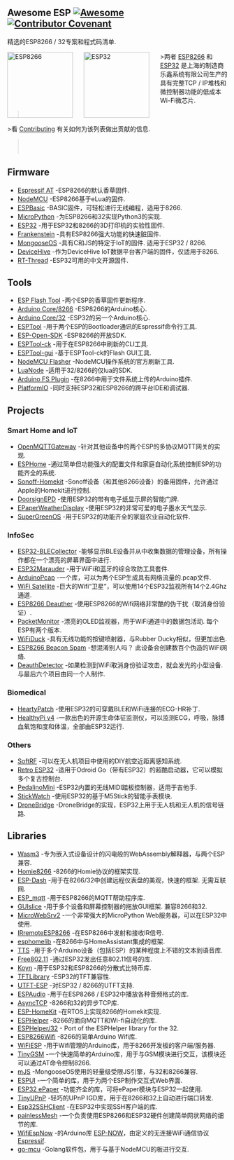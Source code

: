 <div class="github-widget" data-repo="agucova/awesome-esp"></div>
<script async src="https://pagead2.googlesyndication.com/pagead/js/adsbygoogle.js"></script><ins class="adsbygoogle" style="display:block" data-ad-client="ca-pub-6890694312814945" data-ad-slot="5473692530" data-ad-format="auto"  data-full-width-responsive="true"></ins><script>(adsbygoogle = window.adsbygoogle || []).push({});</script>
<!--lint disable awesome-list-item-->
<!--lint disable awesome-toc-->
<!--lint disable no-blockquote-without-marker-->

## Awesome ESP [![Awesome](https://awesome.re/badge.svg)](https://awesome.re) [![Contributor Covenant](https://img.shields.io/badge/Contributor%20Covenant-v2.0%20adopted-ff69b4.svg)](https://github.com/agucova/awesome-esp/blob/master/code-of-conduct.md)
精选的ESP8266 / 32专案和程式码清单.

<a href="http://espressif.com/en/products/hardware/esp8266ex/overview"><img src="https://raw.githubusercontent.com/agucova/awesome-esp/master/img/esp8266.jpg" alt="ESP8266" align="left" style="margin-right: 25px" height=150></a>
<a href="http://espressif.com/en/products/hardware/esp32/overview"><img src="https://pbs.twimg.com/profile_images/863510403120222208/rjVOiTe3.jpg" alt="ESP32" align="left" style="margin-right: 25px" height=150></a>
&gt;两者 [ESP8266](http://espressif.com/en/products/hardware/esp8266ex/overview) 和 [ESP32](http://espressif.com/en/products/hardware/esp32/overview) 是上海的制造商乐鑫系统有限公司生产的具有完整TCP / IP堆栈和微控制器功能的低成本Wi-Fi微芯片.  
> <br/>
&gt;看 [Contributing](https://github.com/agucova/awesome-esp/blob/master/contributing.md) 有关如何为该列表做出贡献的信息.
> <br/><br/> 

<!--lint disable no-repeat-punctuation-->
<!--lint disable remark-lint-double-link-->

## Firmware
- [Espressif AT](http://bbs.espressif.com/) -ESP8266的默认香草固件.
- [NodeMCU](https://github.com/nodemcu/nodemcu-firmware) -ESP8266基于eLua的固件.
- [ESPBasic](http://www.esp8266basic.com/) -BASIC固件，可轻松进行无线编程，适用于8266.
- [MicroPython](https://github.com/micropython/micropython/) -为ESP8266和32实现Python3的实现.
- [ESP32](https://github.com/luc-github/ESP3D) -用于ESP32和8266的3D打印机的实验性固件.
- [Frankenstein](https://github.com/nekromant/esp8266-frankenstein) -具有ESP8266强大功能的快速脏固件.
- [MongooseOS](https://github.com/cesanta/mongoose-os)  -具有C和JS的特定于IoT的固件. 适用于ESP32 / 8266.
- [DeviceHive](https://devicehive.com/) -作为DeviceHive IoT数据平台客户端的固件，仅适用于8266.
- [RT-Thread](https://github.com/RT-Thread/rt-thread) -ESP32可用的中文开源固件.

## Tools
- [ESP Flash Tool](http://espressif.com/en/support/download/other-tools) -两个ESP的香草固件更新程序.
- [Arduino Core/8266](https://github.com/esp8266/arduino) -ESP8266的Arduino核心.
- [Arduino Core/32](https://github.com/espressif/arduino-esp32) -ESP32的另一个Arduino核心.
- [ESPTool](https://github.com/espressif/esptool) -用于两个ESP的Bootloader通讯的Espressif命令行工具.
- [ESP-Open-SDK](https://github.com/pfalcon/esp-open-sdk) -ESP8266的开放SDK.
- [ESPTool-ck](https://github.com/igrr/esptool-ck) -用于在ESP8266中刷新的CLI工具.
- [ESPTool-gui](https://github.com/Rodmg/esptool-gui) -基于ESPTool-ck的Flash GUI工具.
- [NodeMCU Flasher](https://github.com/nodemcu/nodemcu-flasher) -NodeMCU操作系统的官方刷新工具.
- [LuaNode](https://github.com/Nicholas3388/LuaNode) -适用于32/8266的仅lua的SDK.
- [Arduino FS Plugin](https://github.com/esp8266/arduino-esp8266fs-plugin) -在8266中用于文件系统上传的Arduino插件.
- [PlatformIO](https://github.com/platformio/platformio-core) -同时支持ESP32和ESP8266的跨平台IDE和调试器.

## Projects
### Smart Home and IoT
- [OpenMQTTGateway](https://github.com/1technophile/OpenMQTTGateway) -针对其他设备中的两个ESP的多协议MQTT网关的实现.
- [ESPHome](https://esphome.io/) -通过简单但功能强大的配置文件和家庭自动化系统控制ESP的功能齐全的系统.
- [Sonoff-Homekit](https://github.com/Gruppio/Sonoff-Homekit) -Sonoff设备（和其他8266设备）的备用固件，允许通过Apple的Homekit进行控制.
- [DoorsignEPD](https://github.com/jamct/DoorsignEPD) -使用ESP32的带有电子纸显示屏的智能门牌.
- [EPaperWeatherDisplay](https://github.com/henri98/esp32-e-paper-weatherdisplay) -使用ESP32的非常可爱的电子墨水天气显示.
- [SuperGreenOS](https://github.com/supergreenlab/SuperGreenOS) -用于ESP32的功能齐全的家庭农业自动化软件.

### InfoSec
- [ESP32-BLECollector](https://github.com/tobozo/ESP32-BLECollector) -能够显示BLE设备并从中收集数据的管理设备，所有操作都在一个漂亮的屏幕界面中进行.
- [ESP32Marauder](https://github.com/justcallmekoko/ESP32Marauder) -用于WiFi和蓝牙的综合攻防工具套件.
- [ArduinoPcap](https://github.com/spacehuhn/ArduinoPcap) -一个库，可以为两个ESP生成具有网络流量的.pcap文件.
- [WiFi Satellite](https://hackaday.io/project/28831-wifi-satellite-34c3) -巨大的Wifi“卫星”，可以使用14个ESP32监视所有14个2.4Ghz通道.
- [ESP8266 Deauther](https://github.com/spacehuhn/esp8266_deauther) -使用ESP8266的Wifi网络非常酷的伪干扰（取消身份验证）.
- [PacketMonitor](https://github.com/spacehuhn/PacketMonitor32)  -漂亮的OLED监视器，用于WiFi通道中的数据包活动. 每个ESP有两个版本.
- [WiFiDuck](https://github.com/spacehuhn/WiFiDuck) -具有无线功能的按键喷射器，与Rubber Ducky相似，但更加出色.
- [ESP8266 Beacon Spam](https://github.com/spacehuhn/esp8266_beaconSpam)  -想混淆别人吗？ 此设备会创建数百个伪造的WiFi网络.
- [DeauthDetector](https://github.com/spacehuhn/DeauthDetector)  -如果检测到WiFi取消身份验证攻击，就会发光的小型设备. 与最后六个项目由同一个人制作.

### Biomedical
- [HeartyPatch](https://heartypatch.protocentral.com/) -使用ESP32的可穿戴BLE和WiFi连接的ECG-HR补丁.
- [HealthyPi v4](https://www.crowdsupply.com/protocentral/healthypi-v4-unplugged) -一款出色的开源生命体征监测仪，可以监测ECG，呼吸，脉搏血氧饱和度和体温，全部由ESP32运行.

### Others
- [SoftRF](https://github.com/lyusupov/SoftRF) -可以在无人机项目中使用的DIY航空近距离感知系统.
- [Retro ESP32](https://github.com/retro-esp32/RetroESP32) -适用于Odroid Go（带有ESP32）的超酷启动器，它可以模拟多个复古控制台.
- [PedalinoMini](https://github.com/alf45tar/PedalinoMini) -ESP32内置的无线MIDI踏板控制器，适用于吉他手.
- [StickWatch](https://github.com/eggfly/StickWatch) -使用ESP32的基于M5Stick的智能手表模块.
- [DroneBridge](https://github.com/DroneBridge/ESP32) -DroneBridge的实现，ESP32上用于无人机和无人机的信号链路.
## Libraries
- [Wasm3](https://github.com/wasm3/wasm3) -专为嵌入式设备设计的闪电般的WebAssembly解释器，与两个ESP兼容.
- [Homie8266](https://github.com/marvinroger/homie-esp8266) -8266的Homie协议的框架实现.
- [ESP-Dash](https://github.com/ayushsharma82/ESP-DASH)  -用于在8266/32中创建远程仪表盘的美观，快速的框架. 无需互联网.
- [ESP_mqtt](https://github.com/tuanpmt/esp_mqtt) -用于ESP8266的MQTT帮助程序库.
- [GUIslice](https://github.com/ImpulseAdventure/GUIslice)  -用于多个设备和屏幕控制器的拖放GUI框架. 兼容8266和32.
- [MicroWebSrv2](https://github.com/jczic/MicroWebSrv2) -一个非常强大的MicroPython Web服务器，可以在ESP32中使用.
- [IRremoteESP8266](https://github.com/markszabo/IRremoteESP8266) -在ESP8266中发射和接收IR信号.
- [esphomelib](https://github.com/OttoWinter/esphomelib) -在8266中与HomeAssistant集成的框架.
- [TTS](https://github.com/jscrane/TTS) -用于多个Arduino设备（包括ESP）的某种程度上不错的文本到语音库.
- [Free802.11](https://github.com/Jeija/esp32free80211) -通过ESP32发出任意802.11信号的库.
- [Koyn](https://github.com/elkrem/koyn) -用于ESP32和ESP8266的分散式比特币库.
- [TFTLibrary](https://github.com/loboris/ESP32_TFT_library) -ESP32的TFT兼容性.
- [UTFT-ESP](https://github.com/gnulabis/UTFT-ESP) -对ESP32 / 8266的UTFT支持.
- [ESPAudio](https://github.com/earlephilhower/ESP8266Audio) -用于在ESP8266 / ESP32中播放各种音频格式的库.
- [AsyncTCP](https://github.com/me-no-dev/ESPAsyncTCP) -8266和32的异步TCP库.
- [ESP-HomeKit](https://github.com/maximkulkin/esp-homekit) -在RTOS上实现8266的Homekit实现.
- [ESPHelper](https://github.com/ItKindaWorks/ESPHelper) -8266的面向MQTT和Wi-fi自动化的库.
- [ESPHelper/32](https://github.com/ItKindaWorks/ESPHelper32) - Port of the ESPHelper library for the 32.
- [ESP8266Wifi](https://github.com/ekstrand/ESP8266wifi) -8266的简单Arduino Wifi库.
- [WiFiESP](https://github.com/bportaluri/WiFiEsp) -用于Wifi管理的Arduino库，用于8266开发板的客户端/服务器.
- [TinyGSM](https://github.com/vshymanskyy/TinyGSM) -一个快速简单的Arduino库，用于与GSM模块进行交互，该模块还可以通过AT命令控制8266.
- [mJS](https://github.com/cesanta/mjs) -MongooseOS使用的轻量级受限JS引擎，与32和8266兼容.
- [ESPUI](https://github.com/s00500/ESPUI) -一个简单的库，用于为两个ESP制作交互式Web界面.
- [ESP32 ePaper](https://github.com/loboris/ESP32_ePaper_example) -功能齐全的库，可将ePaper模块与ESP32一起使用.
- [TinyUPnP](https://github.com/ofekp/TinyUPnP) -轻巧的UPnP IGD库，用于在8266和32上自动进行端口转发.
- [Esp32SSHClient](https://github.com/J-Rios/Arduino-esp32sshclient) -在ESP32中实现SSH客户端的库.
- [painlessMesh](https://github.com/gmag11/painlessMesh) -一个负责使用ESP8266和ESP32硬件创建简单网状网络的细节的库.
- [WifiEspNow](https://github.com/yoursunny/WifiEspNow) -的Arduino库 [ESP-NOW](https://docs.espressif.com/projects/esp-idf/en/latest/esp32/api-reference/network/esp_now.html)，由定义的无连接WiFi通信协议 [Espressif](https://github.com/espressif).
- [go-mcu](https://github.com/matiasinsaurralde/go-mcu) -Golang软件包，用于与基于NodeMCU的板进行交互.
